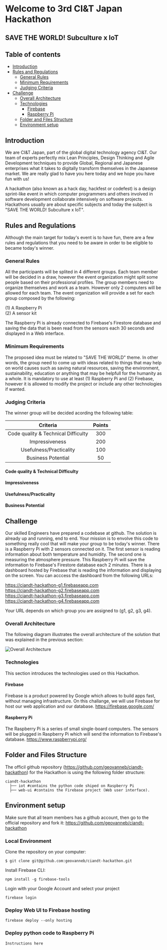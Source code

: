 # Welcome to 3rd CI&T Japan Hackathon
## SAVE THE WORLD! Subculture x IoT

## Table of contents
* [Introduction](#introduction)
* [Rules and Regulations](#rules-and-regulations)
	* [General Rules](#general-rules)
	* [Minimum Requirements](#minimum-requirements)
	* [Judging Criteria](#judging-criteria)
* [Challenge](#challenge)
	* [Overall Architecture](#overall-architecture)
	* [Technologies](#technologies)
		* [Firebase](#firebase)
		* [Raspberry Pi](#raspberry-pi)
	* [Folder and Files Structure](#folder-and-files-structure)
	* [Environment setup](#environment-setup)

## Introduction
We are CI&T Japan, part of the global digital technology agency CI&T. Our team of experts perfectly mix Lean Principles, Design Thinking and Agile Development techniques to provide Global, Regional and Japanese enterprises what it takes to digitally transform themselves in the Japanese market.
We are really glad to have you here today and we hope you have fun with us!

A hackathon (also known as a hack day, hackfest or codefest) is a design sprint-like event in which computer programmers and others involved in software development collaborate intensively on software projects. Hackathons usually are about specific subjects and today the subject is "SAVE THE WORLD! Subculture x IoT".
	
## Rules and Regulations
Although the main target for today's event is to have fun, there are a few rules and regulations that you need to be aware in order to be eligible to became today's winner. 

### General Rules
All the participants will be splited in 4 different groups. Each team member will be decided in a draw, however the event organization might split some people based on their professional profiles.
The group members need to organize themselves and work as a team. However only 2 computers will be allowed for each team.
The event organization will provide a set for each group composed by the following:

(1) A Raspberry Pi  
(2) A sensor kit  

The Raspberry Pi is already connected to Firebase's Firestore database and saving the data that is been read from the sensors each 30 seconds and displayed in a Web interface.

### Minimum Requirements
The proposed idea must be related to "SAVE THE WORLD" theme. In other words, the group need to come up with ideas related to things that may help on world causes such as saving natural resources, saving the environment, sustainability, education or anything that may be helpfull for the humanity as a whole.
It is mandatory to use at least (1) Raspberry Pi and (2) Firebase, however it is allowed to modify the project or include any other technologies if wanted.

### Judging Criteria
The winner group will be decided acording the following table:

| Criteria | Points |
| :---: | :---: |
| Code quality & Technical Difficulty | 300 |
| Impressiveness | 200 |
| Usefulness/Practicality | 100 |
| Business Potential | 50 |

#### Code quality & Technical Difficulty
#### Impressiveness
#### Usefulness/Practicality
#### Business Potential

## Challenge
Our skilled Engineers have prepared a codebase at github. The solution is already up and running, end to end.
Your mission is to envolve this code to something really cool that will make your group to be today's winner.
There is a Raspberry Pi with 2 sensors connected on it. The first sensor is reading information about both temperature and humidity. The second one is measuring the atmosphere pressure.
This Raspberry Pi will save the information to Firebase's Firestore database each 2 minutes.
There is a dashboard hosted by Firebase that is reading the information and displaying on the screen. You can acccess the dashboard from the following URLs:

https://ciandt-hackathon-g1.firebaseapp.com  
https://ciandt-hackathon-g2.firebaseapp.com  
https://ciandt-hackathon-g3.firebaseapp.com  
https://ciandt-hackathon-g4.firebaseapp.com  

Your URL depends on which group you are assigned to (g1, g2, g3, g4).

### Overall Architecture
The following diagram illustrates the overall architecture of the solution that was explained in the previous section:

![Overall Architecture](https://drive.google.com/uc?export=view&id=15Ef0CSe3NhDkXl4YrWqAMAsPTKn9_C4j)


### Technologies
This section introduces the technologies used on this Hackathon.

#### Firebase
Firebase is a product powered by Google which allows to build apps fast, without managing infrastructure.
On this challange, we will use Firebase for host our web application and our database.
https://firebase.google.com/

#### Raspberry Pi
The Raspberry Pi is a series of small single-board computers. The sensors will be plugged in Raspberry Pi which will send the information to Firebase's database.
https://www.raspberrypi.org/

## Folder and Files Structure
The officil github repository (https://github.com/geovanneb/ciandt-hackathon) for the Hackathon is using the following folder structure:
```
ciandt-hackathon
  ├── iot #contains the python code shiped on Raspberry Pi
  ├── web-ui #contains the Firebase project (Web user interface).
```

## Environment setup
Make sure that all team members has a github account, then go to the official repository and fork it:
https://github.com/geovanneb/ciandt-hackathon

### Local Environment
Clone the repository on your computer:
```
$ git clone git@github.com:geovanneb/ciandt-hackathon.git
```

Install Firebase CLI:
```
npm install -g firebase-tools
```

Login with your Google Account and select your project
```
firebase login
```

### Deploy Web UI to Firebase hosting

```
firebase deploy --only hosting
```

### Deploy python code to Raspberry Pi
```
Instructions here
```
